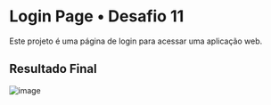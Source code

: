 # Login Page • Desafio 11
Este projeto é uma página de login para acessar uma aplicação web.
## Resultado Final
![image](https://github.com/gabsnevess/Login-Page/assets/64024200/01181261-3669-4162-909b-446aa421a20f)
